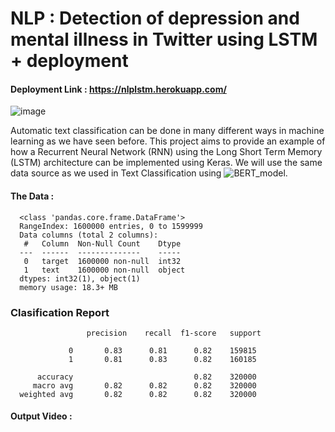 # NLP : Detection of depression and mental illness in Twitter using LSTM + deployment


#### Deployment Link : https://nlplstm.herokuapp.com/

![image](https://user-images.githubusercontent.com/67750027/130950904-e097af26-a62e-46bb-89e4-03e979805ad3.png)

Automatic text classification can be done in many different ways in machine learning as we have seen before.
This project aims to provide an example of how a Recurrent Neural Network (RNN) using the Long Short Term Memory (LSTM) architecture can be implemented using Keras. We will use the same data source as we used in Text Classification using ![BERT_model](https://github.com/mak-rayate/NLP-Sentiment_Analysis-using-BERT).

#### The Data :
      <class 'pandas.core.frame.DataFrame'>
      RangeIndex: 1600000 entries, 0 to 1599999
      Data columns (total 2 columns):
       #   Column  Non-Null Count    Dtype 
      ---  ------  --------------    ----- 
       0   target  1600000 non-null  int32 
       1   text    1600000 non-null  object
      dtypes: int32(1), object(1)
      memory usage: 18.3+ MB
      
      
### Clasification Report
                     precision    recall  f1-score   support

                 0       0.83      0.81      0.82    159815
                 1       0.81      0.83      0.82    160185

          accuracy                           0.82    320000
         macro avg       0.82      0.82      0.82    320000
      weighted avg       0.82      0.82      0.82    320000


#### Output Video : 
